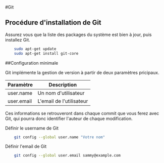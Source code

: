#Git

## Procédure d'installation de Git

Assurez vous que la liste des packages du système est bien à jour, puis installez Git.

```bash
	sudo apt-get update
	sudo apt-get install git-core
```

##Configuration minimale


Git implémente la gestion de version à partir de deux paramètres pricipaux.

Paramètre | Description
--------- | -----------
user.name | Un nom d'utilisateur
user.email | L'email de l'utilisateur

Ces informations se retrouveront dans chaque commit que vous ferez avec Git, qui pourra donc identifier l'auteur de chaque modification.

Définir le username de Git
```bash
	git config --global user.name "Votre nom"
```

Définir l'email de Git
```bash
	git config --global user.email sammy@example.com
```